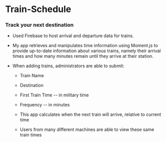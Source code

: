 # Train-Schedule
### Track your next destination

* Used Firebase to host arrival and departure data for trains.

* My app retrieves and manipulates time information using Moment.js to provide up-to-date information about various trains, namely their arrival times and how many minutes remain until they arrive at their station.

* When adding trains, administrators are able to submit:

    * Train Name
    
    * Destination 
    
    * First Train Time -- in military time
    
    * Frequency -- in minutes
    
    * This app calculates when the next train will arrive, relative to current time
    
    * Users from many different machines are able to view these same train times
